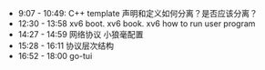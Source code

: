 - 9:07 - 10:49: C++ template 声明和定义如何分离？是否应该分离？
- 12:30 - 13:58 xv6 boot. xv6 book. xv6 how to run user program
- 14:27 - 14:59 网络协议 小狼毫配置
- 15:28 - 16:11 协议层次结构
- 16:52 - 18:00 go-tui
